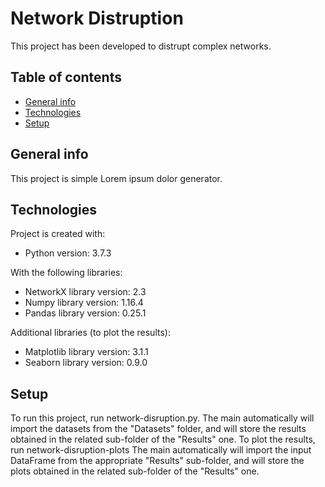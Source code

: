 # Network Distruption

This project has been developed to distrupt complex networks.

## Table of contents
* [General info](#general-info)
* [Technologies](#technologies)
* [Setup](#setup)

## General info
This project is simple Lorem ipsum dolor generator.
	
## Technologies
Project is created with:
* Python version: 3.7.3

With the following libraries:
* NetworkX library version: 2.3
* Numpy library version: 1.16.4
* Pandas library version: 0.25.1

Additional libraries (to plot the results):
* Matplotlib library version: 3.1.1
* Seaborn library version: 0.9.0
	
## Setup
To run this project, run network-disruption.py. The main automatically will import the datasets from the "Datasets" folder, and will store the results obtained in the related sub-folder of the "Results" one.
To plot the results, run network-disruption-plots The main automatically will import the input DataFrame from the appropriate "Results" sub-folder, and will store the plots obtained in the related sub-folder of the "Results" one.
